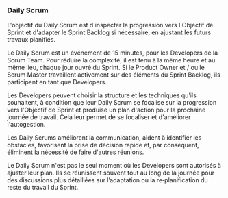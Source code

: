 ### Daily Scrum

L'objectif du Daily Scrum est d'inspecter la progression vers l'Objectif de Sprint et d'adapter le Sprint Backlog si nécessaire, en ajustant les futurs travaux planifiés.

Le Daily Scrum est un événement de 15 minutes, pour les Developers de la Scrum Team. Pour réduire la complexité, il est tenu à la même heure et au même lieu, chaque jour ouvré du Sprint. Si le Product Owner et / ou le Scrum Master travaillent activement sur des éléments du Sprint Backlog, ils participent en tant que Developers.

Les Developers peuvent choisir la structure et les techniques qu’ils souhaitent, à condition que leur Daily Scrum se focalise sur la progression vers l'Objectif de Sprint et produise un plan d'action pour la prochaine journée de travail. Cela leur permet de se focaliser et d'améliorer l'autogestion.

Les Daily Scrums améliorent la communication, aident à identifier les obstacles, favorisent la prise de décision rapide et, par conséquent, éliminent la nécessité de faire d'autres réunions.

Le Daily Scrum n'est pas le seul moment où les Developers sont autorisés à ajuster leur plan. Ils se réunissent souvent tout au long de la journée pour des discussions plus détaillées sur l’adaptation ou la re‐planification du reste du travail du Sprint.